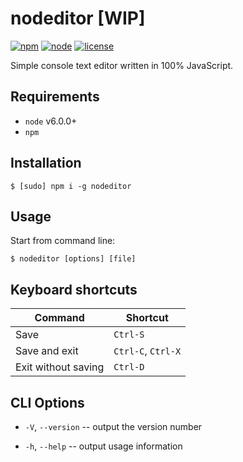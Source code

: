 # nodeditor [WIP]

[![npm](https://img.shields.io/npm/v/nodeditor.svg?style=flat-square)](https://www.npmjs.com/package/nodeditor)
[![node](https://img.shields.io/node/v/nodeditor.svg)](https://github.com/Bannerets/nodeditor)
[![license](https://img.shields.io/github/license/Bannerets/nodeditor.svg?style=flat-square)](https://github.com/Bannerets/nodeditor)

Simple console text editor written in 100% JavaScript.

## Requirements

- `node` v6.0.0+
- `npm`

## Installation

```console
$ [sudo] npm i -g nodeditor
```

## Usage

Start from command line:

```console
$ nodeditor [options] [file]
```

## Keyboard shortcuts

|       Command       |       Shortcut     |
| ------------------- | ------------------ |
| Save                | `Ctrl-S`           |
| Save and exit       | `Ctrl-C`, `Ctrl-X` |
| Exit without saving | `Ctrl-D`           |

## CLI Options

- `-V`, `--version` -- output the version number

- `-h`, `--help` -- output usage information
